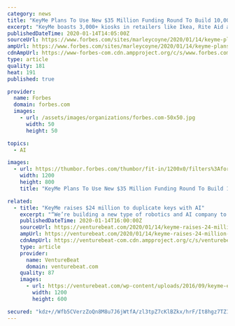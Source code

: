 ```yaml
---
category: news
title: "KeyMe Plans To Use New $35 Million Funding Round To Build 10,000+ Retail Locations"
excerpt: "KeyMe boasts 3,000+ kiosks in retailers like Ikea, Rite Aid and Kroger. With the announcement of a new $35 million funding round led by Brentwood Associates, CEO Greg Marsh has ambitions to go even bigger."
publishedDateTime: 2020-01-14T14:05:00Z
sourceUrl: https://www.forbes.com/sites/marleycoyne/2020/01/14/keyme-plans-to-use-new-35-million-funding-round-to-build-10000-retail-locations/
ampUrl: https://www.forbes.com/sites/marleycoyne/2020/01/14/keyme-plans-to-use-new-35-million-funding-round-to-build-10000-retail-locations/amp/
cdnAmpUrl: https://www-forbes-com.cdn.ampproject.org/c/s/www.forbes.com/sites/marleycoyne/2020/01/14/keyme-plans-to-use-new-35-million-funding-round-to-build-10000-retail-locations/amp/
type: article
quality: 181
heat: 191
published: true

provider:
  name: Forbes
  domain: forbes.com
  images:
    - url: /assets/images/organizations/forbes.com-50x50.jpg
      width: 50
      height: 50

topics:
  - AI

images:
  - url: https://thumbor.forbes.com/thumbor/fit-in/1200x0/filters%3Aformat%28jpg%29/https%3A%2F%2Fspecials-images.forbesimg.com%2Fimageserve%2F5e1cff34da6d38000629847c%2F0x0.jpg
    width: 1200
    height: 800
    title: "KeyMe Plans To Use New $35 Million Funding Round To Build 10,000+ Retail Locations"

related:
  - title: "KeyMe raises $24 million to duplicate keys with AI"
    excerpt: "“We’re building a new type of robotics and AI company to challenge the customer experience standards in the $12 billion a year locksmith industry,” he said in a statement. “We are excited to work with the Brentwood team to expand our services to build the most trusted brand in the locksmith industry.” KeyMe offers key duplication and ..."
    publishedDateTime: 2020-01-14T16:00:00Z
    sourceUrl: https://venturebeat.com/2020/01/14/keyme-raises-24-million-to-duplicate-keys-with-ai/
    ampUrl: https://venturebeat.com/2020/01/14/keyme-raises-24-million-to-duplicate-keys-with-ai/amp/
    cdnAmpUrl: https://venturebeat-com.cdn.ampproject.org/c/s/venturebeat.com/2020/01/14/keyme-raises-24-million-to-duplicate-keys-with-ai/amp/
    type: article
    provider:
      name: VentureBeat
      domain: venturebeat.com
    quality: 87
    images:
      - url: https://venturebeat.com/wp-content/uploads/2016/09/keyme-e1578863685865.jpg?fit=1200%2C600&strip=all
        width: 1200
        height: 600

secured: "kdz+//Wfb5CVerzZoQn8M8u7J6jWtfA/zl3tpZ7cKlBZkx/hrF/It8hgz7TZ1s4wlgnN1grh74zY/lDEoHQPiWf6H+LA9cWowZj2KBepKXgOf7gacr3FBDRl9p37cNYwyZbmbwNjEDA619Fm5FerVTpTYlzMcguv4PXDvPA8iGkDigOlYHw2rZwyH2T1lP6eYNFfnJLxUYN2ESxg6kBRFBvcztIFzn0rPAFRLEyPU+ixra2Y2h5OrsG+SO/udS3YqEZsxSKqGq3TP7udGwgu/H9+2LAQO4wL2Q4akOuZbLqXWURAHgJmikE/fLgYlJBQ;wjTt4mcWreMtDtL+uogf+g=="
---
```


